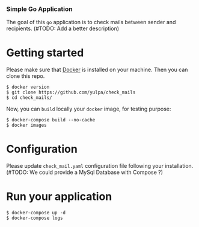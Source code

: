 ### Simple Go Application

The goal of this `go` application is to check mails between sender and recipients. (#TODO: Add a better description)

# Getting started

Please make sure that [Docker](https://www.docker.com/) is installed on your machine. Then you can clone this repo.

```shell
$ docker version
$ git clone https://github.com/yulpa/check_mails
$ cd check_mails/
```

Now, you can `build` locally your `docker` image, for testing purpose:

```shell
$ docker-compose build --no-cache
$ docker images
```

# Configuration

Please update `check_mail.yaml` configuration file following your installation. (#TODO: We could provide a MySql Database with Compose ?)

# Run your application

```shell
$ docker-compose up -d
$ docker-compose logs
```

